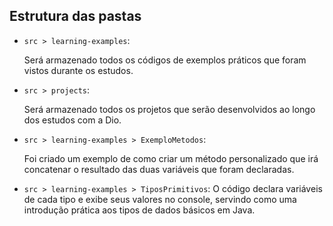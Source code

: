 ## Estrutura das pastas
- `src > learning-examples`:
   
    Será armazenado todos os códigos de exemplos práticos que foram vistos durante os estudos.

- `src > projects`:
    
    Será armazenado todos os projetos que serão desenvolvidos ao longo dos estudos com a Dio.

- `src > learning-examples > ExemploMetodos`:
    
    Foi criado um exemplo de como criar um método personalizado que irá concatenar o resultado das duas variáveis que foram declaradas.

- `src > learning-examples > TiposPrimitivos`:
    O código declara variáveis de cada tipo e exibe seus valores no console, servindo como uma introdução prática aos tipos de dados básicos em Java.